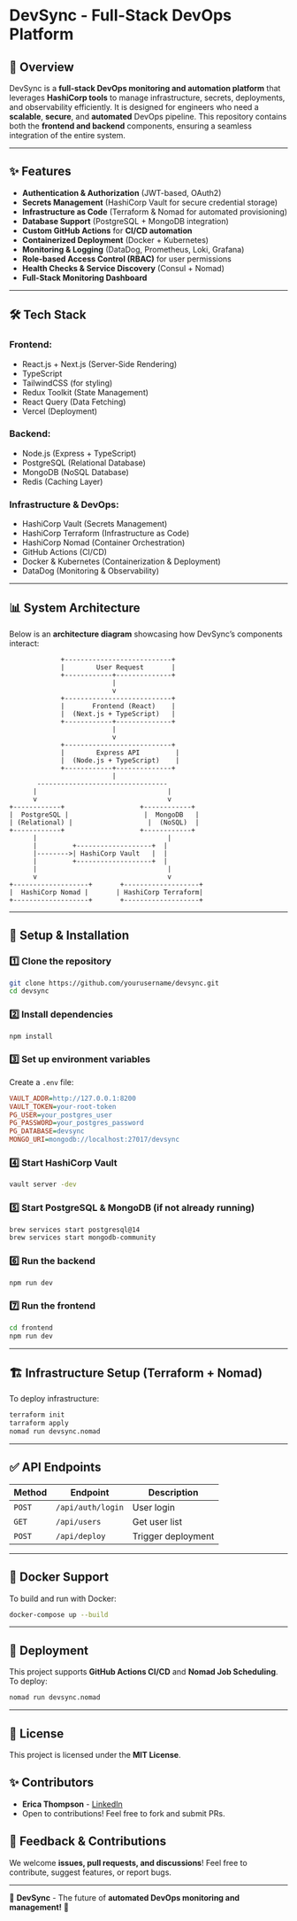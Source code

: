 # DevSync - Full-Stack DevOps Platform

## 🚀 Overview
DevSync is a **full-stack DevOps monitoring and automation platform** that leverages **HashiCorp tools** to manage infrastructure, secrets, deployments, and observability efficiently. It is designed for engineers who need a **scalable**, **secure**, and **automated** DevOps pipeline. This repository contains both the **frontend and backend** components, ensuring a seamless integration of the entire system.

---

## ✨ Features
- **Authentication & Authorization** (JWT-based, OAuth2)
- **Secrets Management** (HashiCorp Vault for secure credential storage)
- **Infrastructure as Code** (Terraform & Nomad for automated provisioning)
- **Database Support** (PostgreSQL + MongoDB integration)
- **Custom GitHub Actions** for **CI/CD automation**
- **Containerized Deployment** (Docker + Kubernetes)
- **Monitoring & Logging** (DataDog, Prometheus, Loki, Grafana)
- **Role-based Access Control (RBAC)** for user permissions
- **Health Checks & Service Discovery** (Consul + Nomad)
- **Full-Stack Monitoring Dashboard**

---

## 🛠 Tech Stack

### **Frontend:**
- React.js + Next.js (Server-Side Rendering)
- TypeScript
- TailwindCSS (for styling)
- Redux Toolkit (State Management)
- React Query (Data Fetching)
- Vercel (Deployment)

### **Backend:**
- Node.js (Express + TypeScript)
- PostgreSQL (Relational Database)
- MongoDB (NoSQL Database)
- Redis (Caching Layer)

### **Infrastructure & DevOps:**
- HashiCorp Vault (Secrets Management)
- HashiCorp Terraform (Infrastructure as Code)
- HashiCorp Nomad (Container Orchestration)
- GitHub Actions (CI/CD)
- Docker & Kubernetes (Containerization & Deployment)
- DataDog (Monitoring & Observability)

---

## 📊 **System Architecture**

Below is an **architecture diagram** showcasing how DevSync’s components interact:

```
             +---------------------------+
             |        User Request       |
             +------------+--------------+
                          |
                          v
             +---------------------------+
             |       Frontend (React)    |
             |  (Next.js + TypeScript)   |
             +------------+--------------+
                          |
                          v
             +---------------------------+
             |        Express API         |
             |  (Node.js + TypeScript)    |
             +------------+--------------+
                          |
       ---------------------------------
      |                                 |
      v                                 v
+------------+                   +------------+
|  PostgreSQL |                   |  MongoDB   |
| (Relational) |                   |  (NoSQL)  |
+------------+                   +------------+
      |                                 |
      |         +-------------------+  |
      |-------->| HashiCorp Vault   |  |
      |         +-------------------+  |
      |                                 |
      v                                 v
+-------------------+       +-------------------+
|  HashiCorp Nomad |       | HashiCorp Terraform|
+-------------------+       +-------------------+
```

---

## 🔧 **Setup & Installation**

### **1️⃣ Clone the repository**
```sh
git clone https://github.com/yourusername/devsync.git
cd devsync
```

### **2️⃣ Install dependencies**
```sh
npm install
```

### **3️⃣ Set up environment variables**
Create a `.env` file:
```ini
VAULT_ADDR=http://127.0.0.1:8200
VAULT_TOKEN=your-root-token
PG_USER=your_postgres_user
PG_PASSWORD=your_postgres_password
PG_DATABASE=devsync
MONGO_URI=mongodb://localhost:27017/devsync
```

### **4️⃣ Start HashiCorp Vault**
```sh
vault server -dev
```

### **5️⃣ Start PostgreSQL & MongoDB** (if not already running)
```sh
brew services start postgresql@14
brew services start mongodb-community
```

### **6️⃣ Run the backend**
```sh
npm run dev
```

### **7️⃣ Run the frontend**
```sh
cd frontend
npm run dev
```

---

## 🏗️ **Infrastructure Setup (Terraform + Nomad)**
To deploy infrastructure:
```sh
terraform init
tarraform apply
nomad run devsync.nomad
```

---

## ✅ **API Endpoints**
| Method | Endpoint            | Description            |
|--------|---------------------|------------------------|
| `POST` | `/api/auth/login`   | User login            |
| `GET`  | `/api/users`        | Get user list         |
| `POST` | `/api/deploy`       | Trigger deployment    |

---

## 🐳 **Docker Support**
To build and run with Docker:
```sh
docker-compose up --build
```

---

## 🚀 **Deployment**
This project supports **GitHub Actions CI/CD** and **Nomad Job Scheduling**. To deploy:

```sh
nomad run devsync.nomad
```

---

## 📜 **License**
This project is licensed under the **MIT License**.

## ✨ **Contributors**
- **Erica Thompson** - [LinkedIn](https://linkedin.com/in/ericathompsonsmiles)
- Open to contributions! Feel free to fork and submit PRs.

## 📢 **Feedback & Contributions**
We welcome **issues, pull requests, and discussions**! Feel free to contribute, suggest features, or report bugs.

---

🚀 **DevSync** - The future of **automated DevOps monitoring and management!** 🎯

